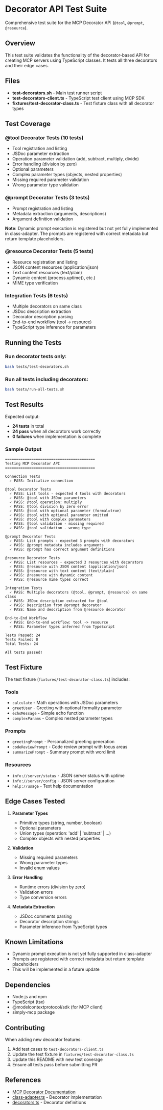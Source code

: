 # Decorator API Test Suite

Comprehensive test suite for the MCP Decorator API (`@tool`, `@prompt`, `@resource`).

## Overview

This test suite validates the functionality of the decorator-based API for creating MCP servers using TypeScript classes. It tests all three decorators and their edge cases.

## Files

- **test-decorators.sh** - Main test runner script
- **test-decorators-client.ts** - TypeScript test client using MCP SDK
- **fixtures/test-decorator-class.ts** - Test fixture class with all decorator types

## Test Coverage

### @tool Decorator Tests (10 tests)
- Tool registration and listing
- JSDoc parameter extraction
- Operation parameter validation (add, subtract, multiply, divide)
- Error handling (division by zero)
- Optional parameters
- Complex parameter types (objects, nested properties)
- Missing required parameter validation
- Wrong parameter type validation

### @prompt Decorator Tests (3 tests)
- Prompt registration and listing
- Metadata extraction (arguments, descriptions)
- Argument definition validation

**Note:** Dynamic prompt execution is registered but not yet fully implemented in class-adapter. The prompts are registered with correct metadata but return template placeholders.

### @resource Decorator Tests (5 tests)
- Resource registration and listing
- JSON content resources (application/json)
- Text content resources (text/plain)
- Dynamic content (process.uptime(), etc.)
- MIME type verification

### Integration Tests (6 tests)
- Multiple decorators on same class
- JSDoc description extraction
- Decorator description parsing
- End-to-end workflow (tool → resource)
- TypeScript type inference for parameters

## Running the Tests

### Run decorator tests only:
```bash
bash tests/test-decorators.sh
```

### Run all tests including decorators:
```bash
bash tests/run-all-tests.sh
```

## Test Results

Expected output:
- **24 tests** in total
- **24 pass** when all decorators work correctly
- **0 failures** when implementation is complete

### Sample Output
```
=========================================
Testing MCP Decorator API
=========================================

Connection Tests
  ✓ PASS: Initialize connection

@tool Decorator Tests
  ✓ PASS: List tools - expected 4 tools with decorators
  ✓ PASS: @tool with JSDoc parameters
  ✓ PASS: @tool operation: multiply
  ✓ PASS: @tool division by zero error
  ✓ PASS: @tool with optional parameter (formal=true)
  ✓ PASS: @tool with optional parameter omitted
  ✓ PASS: @tool with complex parameters
  ✓ PASS: @tool validation - missing required
  ✓ PASS: @tool validation - wrong type

@prompt Decorator Tests
  ✓ PASS: List prompts - expected 3 prompts with decorators
  ✓ PASS: @prompt metadata includes arguments
  ✓ PASS: @prompt has correct argument definitions

@resource Decorator Tests
  ✓ PASS: List resources - expected 3 resources with decorators
  ✓ PASS: @resource with JSON content (application/json)
  ✓ PASS: @resource with text content (text/plain)
  ✓ PASS: @resource with dynamic content
  ✓ PASS: @resource mime types correct

Integration Tests
  ✓ PASS: Multiple decorators (@tool, @prompt, @resource) on same class
  ✓ PASS: JSDoc description extracted for @tool
  ✓ PASS: Description from @prompt decorator
  ✓ PASS: Name and description from @resource decorator

End-to-End Workflow
  ✓ PASS: End-to-end workflow: tool -> resource
  ✓ PASS: Parameter types inferred from TypeScript

Tests Passed: 24
Tests Failed: 0
Total Tests: 24

All tests passed!
```

## Test Fixture

The test fixture (`fixtures/test-decorator-class.ts`) includes:

### Tools
- `calculate` - Math operations with JSDoc parameters
- `greetUser` - Greeting with optional formality parameter
- `echoMessage` - Simple echo function
- `complexParams` - Complex nested parameter types

### Prompts
- `greetingPrompt` - Personalized greeting generation
- `codeReviewPrompt` - Code review prompt with focus areas
- `summarizePrompt` - Summary prompt with word limit

### Resources
- `info://server/status` - JSON server status with uptime
- `info://server/config` - JSON server configuration
- `help://usage` - Text help documentation

## Edge Cases Tested

1. **Parameter Types**
   - Primitive types (string, number, boolean)
   - Optional parameters
   - Union types (operation: 'add' | 'subtract' | ...)
   - Complex objects with nested properties

2. **Validation**
   - Missing required parameters
   - Wrong parameter types
   - Invalid enum values

3. **Error Handling**
   - Runtime errors (division by zero)
   - Validation errors
   - Type conversion errors

4. **Metadata Extraction**
   - JSDoc comments parsing
   - Decorator description strings
   - Parameter inference from TypeScript types

## Known Limitations

- Dynamic prompt execution is not yet fully supported in class-adapter
- Prompts are registered with correct metadata but return template placeholders
- This will be implemented in a future update

## Dependencies

- Node.js and npm
- TypeScript (tsx)
- @modelcontextprotocol/sdk (for MCP client)
- simply-mcp package

## Contributing

When adding new decorator features:

1. Add test cases to `test-decorators-client.ts`
2. Update the test fixture in `fixtures/test-decorator-class.ts`
3. Update this README with new test coverage
4. Ensure all tests pass before submitting PR

## References

- [MCP Decorator Documentation](../../README.md#decorator-api)
- [class-adapter.ts](../../class-adapter.ts) - Decorator implementation
- [decorators.ts](../../decorators.ts) - Decorator definitions
